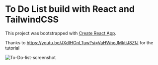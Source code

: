# To Do List build with React and TailwindCSS

This project was bootstrapped with [Create React App](https://github.com/facebook/create-react-app).

Thanks to https://youtu.be/JXdIHGnLTuw?si=VaHWneJMktiJ8ZfJ for the tutorial

![To-Do-list-screenshot](https://github.com/user-attachments/assets/e29d5211-7047-43a3-91f2-6796f514e5b0)
